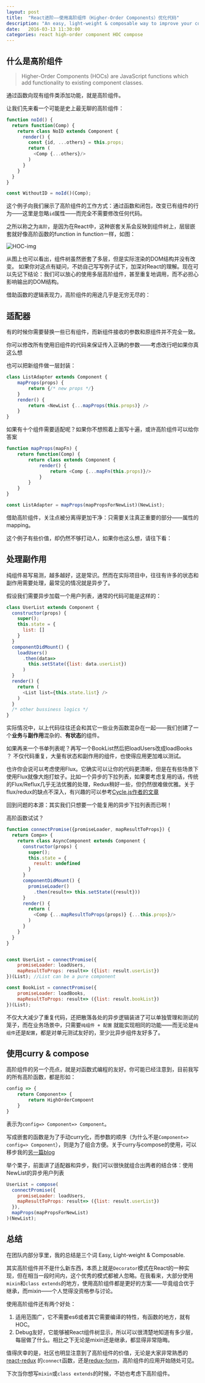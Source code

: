 ```yaml
---
layout: post
title:  "React进阶——使用高阶组件（Higher-Order Components）优化代码"
description: "An easy, light-weight & composable way to improve your code in React."
date:   2016-03-13 11:30:00
categories: react high-order component HOC compose
---
```


## 什么是高阶组件

>Higher-Order Components (HOCs) are JavaScript functions which add functionality to existing component classes. 

通过函数向现有组件类添加功能，就是高阶组件。

让我们先来看一个可能是史上最无聊的高阶组件：

```js
function noId() {
  return function(Comp) {
    return class NoID extends Component {
      render() {
        const {id, ...others} = this.props;
        return (
          <Comp {...others}/>
        )
      }
    }
  }
}

const WithoutID = noId()(Comp);

```

这个例子向我们展示了高阶组件的工作方式：通过函数和闭包，改变已有组件的行为——这里是忽略`id`属性——而完全不需要修改任何代码。

之所以称之为`高阶`，是因为在React中，这种嵌套关系会反映到组件树上，层层嵌套就好像高阶函数的function in function一样，如图：

![HOC-img](https://github.com/kpaxqin/kpaxqin.github.io/raw/master/img/Screen%20Shot%202016-03-10%20at%209.13.49%20AM.png)

从图上也可以看出，组件树虽然嵌套了多层，但是实际渲染的DOM结构并没有改变。
如果你对这点有疑问，不妨自己写写例子试下，加深对React的理解。现在可以先记下结论：我们可以放心的使用多层高阶组件，甚至重复地调用，而不必担心影响输出的DOM结构。

借助函数的逻辑表现力，高阶组件的用途几乎是无穷无尽的：

## 适配器
有的时候你需要替换一些已有组件，而新组件接收的参数和原组件并不完全一致。

你可以修改所有使用旧组件的代码来保证传入正确的参数——考虑改行吧如果你真这么想

也可以把新组件做一层封装：

```js
class ListAdapter extends Component {
	mapProps(props) {
		return {/* new props */}
	}
	render() {
		return <NewList {...mapProps(this.props)} />
	}
}
```

如果有十个组件需要适配呢？如果你不想照着上面写十遍，或许高阶组件可以给你答案

```js
function mapProps(mapFn) {
	return function(Comp) {
		return class extends Component {
			render() {
				return <Comp {...mapFn(this.props)}/>
			}
		}
	} 
}

const ListAdapter = mapProps(mapPropsForNewList)(NewList);

```

借助高阶组件，关注点被分离得更加干净：只需要关注真正重要的部分——属性的mapping。

这个例子有些价值，却仍然不够打动人，如果你也这么想，请往下看：

## 处理副作用

纯组件易写易测，越多越好，这是常识。然而在实际项目中，往往有许多的状态和副作用需要处理，最常见的情况就是异步了。

假设我们需要异步加载一个用户列表，通常的代码可能是这样的：

```js
class UserList extends Component {
  constructor(props) {
    super();
    this.state = {
      list: []
    }
  }
  componentDidMount() {
    loadUsers()
      .then(data=> 
        this.setState({list: data.userList})
      )
  }
  render() {
    return (
      <List list={this.state.list} />
    )
  }
  /* other bussiness logics */
}
```

实际情况中，以上代码往往还会和其它一些业务函数混杂在一起——我们创建了一个**业务**与**副作用**混杂的、**有状态**的组件。

如果再来一个书单列表呢？再写一个BookList然后把loadUsers改成loadBooks ？
不仅代码重复，大量有状态和副作用的组件，也使得应用更加难以测试。

也许你会说可以考虑使用Flux。它确实可以让你的代码更清晰，但是在有些场景下使用Flux就像大炮打蚊子。比如一个异步的下拉列表，如果要考虑复用的话，传统的Flux/Reflux几乎无法优雅的处理，Redux稍好一些，但仍然很难做优雅。关于flux/redux的缺点不深入，有兴趣的可以参考[Cycle.js作者的文章](http://staltz.com/why-react-redux-is-an-inferior-paradigm.html?utm_source=javascriptweekly&utm_medium=email)

回到问题的本源：其实我们只想要一个能复用的异步下拉列表而已啊！

高阶函数试试？

```js
function connectPromise({promiseLoader, mapResultToProps}) {
  return Comp=> {
    return class AsyncComponent extends Component {
      constructor(props) {
        super();
        this.state = {
          result: undefined
        }
      }
      componentDidMount() {
        promiseLoader()
          .then(result=> this.setState({result}))
      }
      render() {
        return (
          <Comp {...mapResultToProps(props)} {...this.props}/>
        )
      }
    }
  }
}


const UserList = connectPromise({
	promiseLoader: loadUsers,
	mapResultToProps: result=> ({list: result.userList})
})(List); //List can be a pure component

const BookList = connectPromise({
	promiseLoader: loadBooks,
	mapResultToProps: result=> ({list: result.bookList})
})(List);

```

不仅大大减少了重复代码，还把散落各处的异步逻辑装进了可以单独管理和测试的笼子，而在业务场景中，只需要`纯组件 + 配置` 就能实现相同的功能——而无论是`纯组件`还是`配置`，都是对单元测试友好的，至少比异步组件友好多了。

## 使用curry & compose

高阶组件的另一个亮点，就是对函数式编程的友好。你可能已经注意到，目前我写的所有高阶函数，都是形如：

```js
config => {
	return Component=> {
		return HighOrderCompoent
	}
}
```

表示为`config=> Component=> Component`。

写成嵌套的函数是为了手动curry化，而参数的顺序（为什么不是`Component=> config=> Component`），则是为了组合方便。关于curry与compose的使用，可以移步我的[另一篇blog](https://segmentfault.com/a/1190000003939990?_ea=544245)

举个栗子，前面讲了适配器和异步，我们可以很快就组合出两者的结合体：使用NewList的异步用户列表

```js
UserList = compose(
  connectPromise({
	promiseLoader: loadUsers,
	mapResultToProps: result=> ({list: result.userList})
  }),
  mapProps(mapPropsForNewList)
)(NewList);

```


## 总结
在团队内部分享里，我的总结是三个词 Easy, Light-weight & Composable. 

其实高阶组件并不是什么新东西，本质上就是`Decorator`模式在React的一种实现，但在相当一段时间内，这个优秀的模式都被人忽略。在我看来，大部分使用`mixin`和`class extends`的地方，使用高阶组件都是更好的方案——毕竟组合优于继承，而mixin——个人觉得没资格参与讨论。

使用高阶组件还有两个好处：

1. 适用范围广，它不需要es6或者其它需要编译的特性，有函数的地方，就有HOC。
2. Debug友好，它能够被React组件树显示，所以可以很清楚地知道有多少层，每层做了什么。相比之下无论是mixin还是继承，都显得非常隐晦。

值得庆幸的是，社区也明显注意到了高阶组件的价值，无论是大家非常熟悉的[react-redux](https://github.com/reactjs/react-redux) 的`connect`函数，还是[redux-form](https://github.com/erikras/redux-form)，高阶组件的应用开始随处可见。

下次当你想写`mixin`或`class extends`的时候，不妨也考虑下高阶组件。

